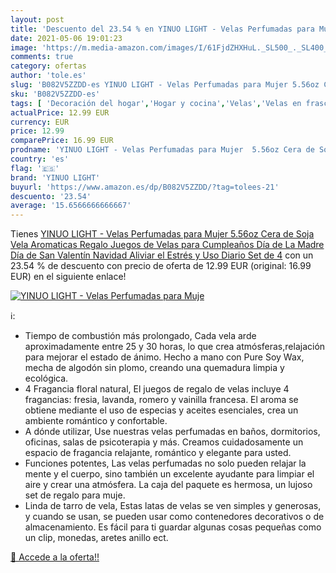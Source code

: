 ```yaml
---
layout: post
title: 'Descuento del 23.54 % en YINUO LIGHT - Velas Perfumadas para Muje'
date: 2021-05-06 19:01:23
image: 'https://m.media-amazon.com/images/I/61FjdZHXHuL._SL500_._SL400_.jpg'
comments: true
category: ofertas
author: 'tole.es'
slug: 'B082V5ZZDD-es YINUO LIGHT - Velas Perfumadas para Mujer 5.56oz Cera de...'
sku: 'B082V5ZZDD-es'
tags: [ 'Decoración del hogar','Hogar y cocina','Velas','Velas en frasco','Velas y candelabros','navidad','yinuo light', ]
actualPrice: 12.99 EUR
currency: EUR
price: 12.99
comparePrice: 16.99 EUR
prodname: 'YINUO LIGHT - Velas Perfumadas para Mujer  5.56oz Cera de Soja  Vela Aromaticas Regalo  Juegos de Velas para Cumpleaños  Día de La Madre  Día de San Valentín  Navidad  Aliviar el Estrés y Uso Diario  Set de 4'
country: 'es'
flag: '🇪🇸'
brand: 'YINUO LIGHT'
buyurl: 'https://www.amazon.es/dp/B082V5ZZDD/?tag=tolees-21'
descuento: '23.54'
average: '15.6566666666667'
---
```


Tienes [YINUO LIGHT - Velas Perfumadas para Mujer  5.56oz Cera de Soja  Vela Aromaticas Regalo  Juegos de Velas para Cumpleaños  Día de La Madre  Día de San Valentín  Navidad  Aliviar el Estrés y Uso Diario  Set de 4](https://www.amazon.es/dp/B082V5ZZDD/?tag=tolees-21) con un 23.54 % de descuento con precio de oferta de 12.99 EUR (original: 16.99 EUR) en el siguiente enlace!

[![YINUO LIGHT - Velas Perfumadas para Muje](https://m.media-amazon.com/images/I/61FjdZHXHuL._SL500_._SL400_.jpg)](https://www.amazon.es/dp/B082V5ZZDD/?tag=tolees-21)

ℹ️:

- Tiempo de combustión más prolongado, Cada vela arde aproximadamente entre 25 y 30 horas, lo que crea atmósferas,relajación para mejorar el estado de ánimo. Hecho a mano con Pure Soy Wax, mecha de algodón sin plomo, creando una quemadura limpia y ecológica.
- 4 Fragancia floral natural, El juegos de regalo de velas incluye 4 fragancias: fresia, lavanda, romero y vainilla francesa. El aroma se obtiene mediante el uso de especias y aceites esenciales, crea un ambiente romántico y confortable.
- A dónde utilizar, Use nuestras velas perfumadas en baños, dormitorios, oficinas, salas de psicoterapia y más. Creamos cuidadosamente un espacio de fragancia relajante, romántico y elegante para usted.
- Funciones potentes, Las velas perfumadas no solo pueden relajar la mente y el cuerpo, sino también un excelente ayudante para limpiar el aire y crear una atmósfera. La caja del paquete es hermosa, un lujoso set de regalo para muje.
- Linda de tarro de vela, Estas latas de velas se ven simples y generosas, y cuando se usan, se pueden usar como contenedores decorativos o de almacenamiento. Es fácil para ti guardar algunas cosas pequeñas como un clip, monedas, aretes anillo ect.

[🛒 Accede a la oferta!!](https://www.amazon.es/dp/B082V5ZZDD/?tag=tolees-21)
